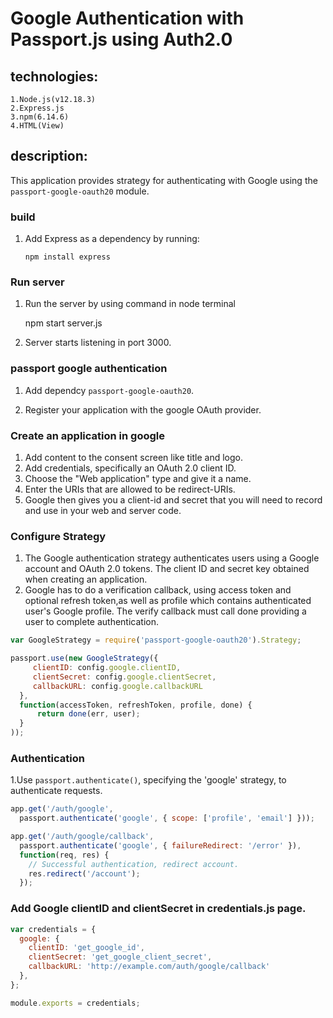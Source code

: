 # Google Authentication with Passport.js using Auth2.0 
 
 ## technologies:

    1.Node.js(v12.18.3) 
    2.Express.js 
    3.npm(6.14.6)
    4.HTML(View)
    
## description:

This application provides strategy for authenticating with Google
using the `passport-google-oauth20` module.

### build 

1. Add Express as a dependency by running:

    `npm install express`

### Run server

 1. Run the server by using command in node terminal
    
    npm start server.js
  
2. Server starts listening in port 3000.

### passport google authentication

1. Add dependcy `passport-google-oauth20`.

2.  Register your application with the google OAuth provider. 

### Create an application in google
1. Add content to the consent screen like title and logo.
2. Add credentials, specifically an OAuth 2.0 client ID.
3. Choose the "Web application" type and give it a name.
4. Enter the URIs that are allowed to be redirect-URIs.
5. Google then gives you a client-id and secret that you will need to record and use in your web and server code.

### Configure Strategy

1. The Google authentication strategy authenticates users using a Google account and OAuth 2.0 tokens. The client ID and secret key  obtained when creating an application.
2. Google has to do a verification callback, using access token and optional refresh token,as well as profile which contains authenticated user's Google profile. The verify callback must call done providing a user to complete authentication.

```js
var GoogleStrategy = require('passport-google-oauth20').Strategy;

passport.use(new GoogleStrategy({
     clientID: config.google.clientID,
     clientSecret: config.google.clientSecret,
     callbackURL: config.google.callbackURL
  },
  function(accessToken, refreshToken, profile, done) {
      return done(err, user);
  }
));
```
###  Authentication

1.Use `passport.authenticate()`, specifying the 'google' strategy, to authenticate requests.

```js
app.get('/auth/google',
  passport.authenticate('google', { scope: ['profile', 'email'] }));

app.get('/auth/google/callback', 
  passport.authenticate('google', { failureRedirect: '/error' }),
  function(req, res) {
    // Successful authentication, redirect account.
    res.redirect('/account');
  });
```
### Add Google clientID and clientSecret in credentials.js page.
  ```js
  var credentials = {
    google: {
      clientID: 'get_google_id',
      clientSecret: 'get_google_client_secret',
      callbackURL: 'http://example.com/auth/google/callback'
    },
  };

  module.exports = credentials;
```


